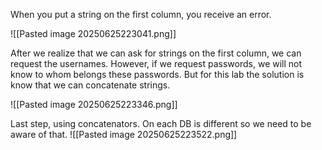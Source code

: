 When you put a string on the first column, you receive an error.

![[Pasted image 20250625223041.png]]

After we realize that we can ask for strings on the first column, we can request the usernames. However, if we request passwords, we will not know to whom belongs these passwords. But for this lab the solution is know that we can concatenate strings. 

![[Pasted image 20250625223346.png]]


Last step, using concatenators. On each DB is different so we need to be aware of that.
![[Pasted image 20250625223522.png]]
